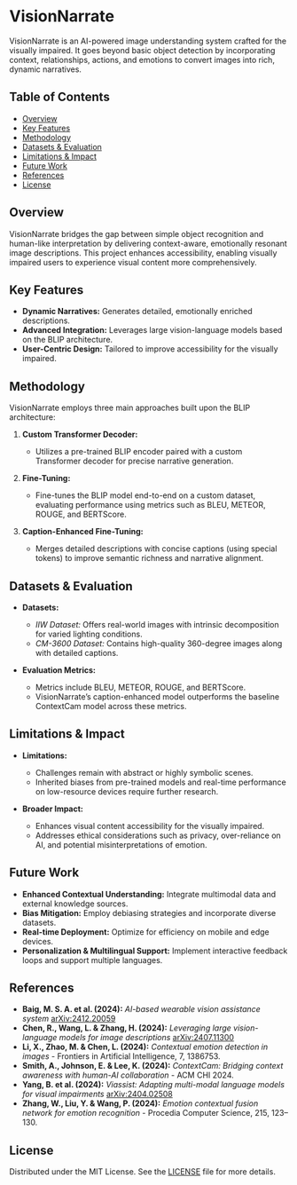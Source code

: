 # VisionNarrate

VisionNarrate is an AI-powered image understanding system crafted for the visually impaired. It goes beyond basic object detection by incorporating context, relationships, actions, and emotions to convert images into rich, dynamic narratives.

## Table of Contents

- [Overview](#overview)
- [Key Features](#key-features)
- [Methodology](#methodology)
- [Datasets & Evaluation](#datasets--evaluation)
- [Limitations & Impact](#limitations--impact)
- [Future Work](#future-work)
- [References](#references)
- [License](#license)

## Overview

VisionNarrate bridges the gap between simple object recognition and human-like interpretation by delivering context-aware, emotionally resonant image descriptions. This project enhances accessibility, enabling visually impaired users to experience visual content more comprehensively.

## Key Features

- **Dynamic Narratives:** Generates detailed, emotionally enriched descriptions.
- **Advanced Integration:** Leverages large vision-language models based on the BLIP architecture.
- **User-Centric Design:** Tailored to improve accessibility for the visually impaired.

## Methodology

VisionNarrate employs three main approaches built upon the BLIP architecture:

1. **Custom Transformer Decoder:**  
   - Utilizes a pre-trained BLIP encoder paired with a custom Transformer decoder for precise narrative generation.

2. **Fine-Tuning:**  
   - Fine-tunes the BLIP model end-to-end on a custom dataset, evaluating performance using metrics such as BLEU, METEOR, ROUGE, and BERTScore.

3. **Caption-Enhanced Fine-Tuning:**  
   - Merges detailed descriptions with concise captions (using special tokens) to improve semantic richness and narrative alignment.

## Datasets & Evaluation

- **Datasets:**
  - *IIW Dataset:* Offers real-world images with intrinsic decomposition for varied lighting conditions.
  - *CM-3600 Dataset:* Contains high-quality 360-degree images along with detailed captions.

- **Evaluation Metrics:**
  - Metrics include BLEU, METEOR, ROUGE, and BERTScore.
  - VisionNarrate’s caption-enhanced model outperforms the baseline ContextCam model across these metrics.

## Limitations & Impact

- **Limitations:**
  - Challenges remain with abstract or highly symbolic scenes.
  - Inherited biases from pre-trained models and real-time performance on low-resource devices require further research.

- **Broader Impact:**
  - Enhances visual content accessibility for the visually impaired.
  - Addresses ethical considerations such as privacy, over-reliance on AI, and potential misinterpretations of emotion.

## Future Work

- **Enhanced Contextual Understanding:** Integrate multimodal data and external knowledge sources.
- **Bias Mitigation:** Employ debiasing strategies and incorporate diverse datasets.
- **Real-time Deployment:** Optimize for efficiency on mobile and edge devices.
- **Personalization & Multilingual Support:** Implement interactive feedback loops and support multiple languages.

## References

- **Baig, M. S. A. et al. (2024):** *AI-based wearable vision assistance system* [arXiv:2412.20059](https://arxiv.org/abs/2412.20059)
- **Chen, R., Wang, L. & Zhang, H. (2024):** *Leveraging large vision-language models for image descriptions* [arXiv:2407.11300](https://arxiv.org/abs/2407.11300)
- **Li, X., Zhao, M. & Chen, L. (2024):** *Contextual emotion detection in images* - Frontiers in Artificial Intelligence, 7, 1386753.
- **Smith, A., Johnson, E. & Lee, K. (2024):** *ContextCam: Bridging context awareness with human-AI collaboration* - ACM CHI 2024.
- **Yang, B. et al. (2024):** *Viassist: Adapting multi-modal language models for visual impairments* [arXiv:2404.02508](https://arxiv.org/abs/2404.02508)
- **Zhang, W., Liu, Y. & Wang, P. (2024):** *Emotion contextual fusion network for emotion recognition* - Procedia Computer Science, 215, 123–130.

## License

Distributed under the MIT License. See the [LICENSE](LICENSE) file for more details.

